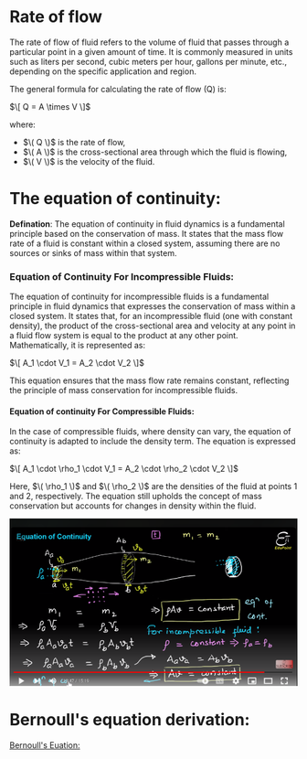 # Rate of flow
The rate of flow of fluid refers to the volume of fluid that passes through a particular point in a given amount of time. It is commonly measured in units such as liters per second, cubic meters per hour, gallons per minute, etc., depending on the specific application and region.

The general formula for calculating the rate of flow (Q) is:

$\[ Q = A \times V \]$

where:
- $\( Q \)$ is the rate of flow,
- $\( A \)$ is the cross-sectional area through which the fluid is flowing,
- $\( V \)$ is the velocity of the fluid.


# The equation of continuity: 

**Defination**:
The equation of continuity in fluid dynamics is a fundamental principle based on the conservation of mass. It states that the mass flow rate of a fluid is constant within a closed system, assuming there are no sources or sinks of mass within that system. 

### Equation of Continuity For Incompressible Fluids:

The equation of continuity for incompressible fluids is a fundamental principle in fluid dynamics that expresses the conservation of mass within a closed system. It states that, for an incompressible fluid (one with constant density), the product of the cross-sectional area and velocity at any point in a fluid flow system is equal to the product at any other point. Mathematically, it is represented as:

$\[ A_1 \cdot V_1 = A_2 \cdot V_2 \]$

This equation ensures that the mass flow rate remains constant, reflecting the principle of mass conservation for incompressible fluids.

#### Equation of continuity For Compressible Fluids:

In the case of compressible fluids, where density can vary, the equation of continuity is adapted to include the density term. The equation is expressed as:

$\[ A_1 \cdot \rho_1 \cdot V_1 = A_2 \cdot \rho_2 \cdot V_2 \]$

Here, $\( \rho_1 \)$ and $\( \rho_2 \)$ are the densities of the fluid at points 1 and 2, respectively. The equation still upholds the concept of mass conservation but accounts for changes in density within the fluid.

![ans - example](/Academic/photo/hydrodynamics01.png)


# Bernoull's equation derivation: 

[Bernoull's Euation:](https://byjus.com/physics/bernoullis-principle/)